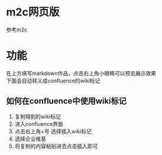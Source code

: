 # m2c网页版   
参考m2c  

# 功能  
在上方填写markdown作品，点击右上角小眼睛可以预览展示效果     
下面会自动转义成confluence的wiki标记 

## 如何在confluence中使用wiki标记  
1. 复制得到的wiki标记   
2. 进入confluence界面   
3. 点击右上角+号  选择插入wiki标记 
4. 选择企业维基   
5. 将复制的内容粘贴进去点击插入即可   



